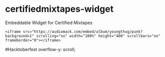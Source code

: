 # certifiedmixtapes-widget
Embeddable Widget for Certified Mixtapes

```
<iframe src="https://audiomack.com/embed/album/youngthug/punk?background=1" scrolling="no" width="100%" height="400" scrollbars="no" frameborder="0"></iframe>
```

#Hacktoberfest
overflow-y: scroll;